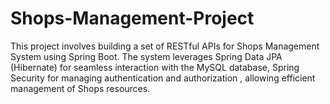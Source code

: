 # Shops-Management-Project
This project involves building a set of RESTful APIs for Shops Management System using Spring Boot. The system leverages Spring Data JPA (Hibernate) for seamless interaction with the MySQL database, Spring Security for managing authentication and authorization , allowing efficient management of Shops resources.